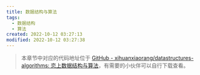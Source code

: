 ```yaml
---
title: 数据结构与算法
tags:
  - 数据结构
  - 算法
created: 2022-10-12 03:27:13
modified: 2022-10-12 03:27:38
---
```


> 本章节中对应的代码地址位于 [GitHub - xihuanxiaorang/datastructures-algorithms: 恋上数据结构与算法](https://github.com/xihuanxiaorang/datastructures-algorithms)，有需要的小伙伴可以自行下载查看。